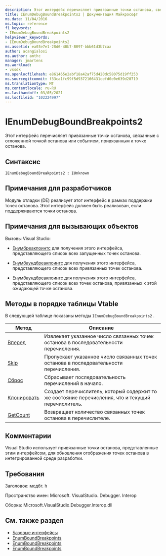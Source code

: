 ```yaml
---
description: Этот интерфейс перечисляет привязанные точки останова, связанные с отложенной точкой останова или событием, привязанным к точке останова.
title: IEnumDebugBoundBreakpoints2 | Документация Майкрософт
ms.date: 11/04/2016
ms.topic: reference
f1_keywords:
- IEnumDebugBoundBreakpoints2
helpviewer_keywords:
- IEnumDebugBoundBreakpoints2
ms.assetid: ea03e7e1-28d6-40b7-8097-bbb61d3b7caa
author: acangialosi
ms.author: anthc
manager: jmartens
ms.workload:
- vssdk
ms.openlocfilehash: e861465e2abf18a42af75d420dc58075d19ff253
ms.sourcegitcommit: f33ca1fc99f5d9372166431cefd0e0e639d20719
ms.translationtype: MT
ms.contentlocale: ru-RU
ms.lasthandoff: 03/05/2021
ms.locfileid: "102224997"
---
```

# <a name="ienumdebugboundbreakpoints2"></a>IEnumDebugBoundBreakpoints2
Этот интерфейс перечисляет привязанные точки останова, связанные с отложенной точкой останова или событием, привязанным к точке останова.

## <a name="syntax"></a>Синтаксис

```
IEnumDebugBoundBreakpoints2 : IUnknown
```

## <a name="notes-for-implementers"></a>Примечания для разработчиков
 Модуль отладки (DE) реализует этот интерфейс в рамках поддержки точек останова. Этот интерфейс должен быть реализован, если поддерживаются точки останова.

## <a name="notes-for-callers"></a>Примечания для вызывающих объектов
 Вызовы Visual Studio:

- [Енумбреакпоинтс](../../../extensibility/debugger/reference/idebugbreakpointevent2-enumbreakpoints.md) для получения этого интерфейса, представляющего список всех запущенных точек останова.

- [Енумбаундбреакпоинтс](../../../extensibility/debugger/reference/idebugbreakpointboundevent2-enumboundbreakpoints.md) для получения этого интерфейса, представляющего список всех привязанных точек останова.

- [Енумбаундбреакпоинтс](../../../extensibility/debugger/reference/idebugpendingbreakpoint2-enumboundbreakpoints.md) для получения этого интерфейса, представляющего список всех точек останова, привязанных к этой ожидающей точке останова.

## <a name="methods-in-vtable-order"></a>Методы в порядке таблицы Vtable
 В следующей таблице показаны методы `IEnumDebugBoundBreakpoints2` .

|Метод|Описание|
|------------|-----------------|
|[Вперед](../../../extensibility/debugger/reference/ienumdebugboundbreakpoints2-next.md)|Извлекает указанное число связанных точек останова в последовательности перечисления.|
|[Skip](../../../extensibility/debugger/reference/ienumdebugboundbreakpoints2-skip.md)|Пропускает указанное число связанных точек останова в последовательности перечисления.|
|[Сброс](../../../extensibility/debugger/reference/ienumdebugboundbreakpoints2-reset.md)|Сбрасывает последовательность перечислений в начало.|
|[Клонировать](../../../extensibility/debugger/reference/ienumdebugboundbreakpoints2-clone.md)|Создает перечислитель, который содержит то же состояние перечисления, что и текущий перечислитель.|
|[GetCount](../../../extensibility/debugger/reference/ienumdebugboundbreakpoints2-getcount.md)|Возвращает количество связанных точек останова в перечислителе.|

## <a name="remarks"></a>Комментарии
 Visual Studio использует привязанные точки останова, представленные этим интерфейсом, для обновления отображения точек останова в интегрированной среде разработки.

## <a name="requirements"></a>Требования
 Заголовок: мсдбг. h

 Пространство имен: Microsoft. VisualStudio. Debugger. Interop

 Сборка: Microsoft.VisualStudio.Debugger.Interop.dll

## <a name="see-also"></a>См. также раздел
- [Базовые интерфейсы](../../../extensibility/debugger/reference/core-interfaces.md)
- [EnumBoundBreakpoints](../../../extensibility/debugger/reference/idebugbreakpointboundevent2-enumboundbreakpoints.md)
- [EnumBoundBreakpoints](../../../extensibility/debugger/reference/idebugpendingbreakpoint2-enumboundbreakpoints.md)
- [EnumBoundBreakpoints](../../../extensibility/debugger/reference/idebugpendingbreakpoint2-enumboundbreakpoints.md)

